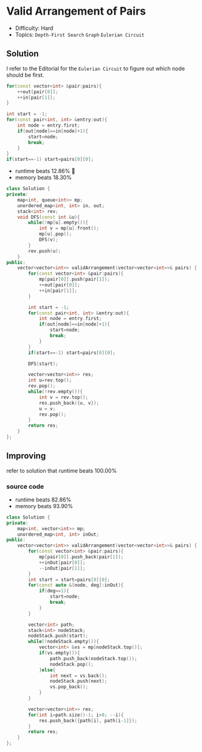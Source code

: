 # Valid Arrangement of Pairs
- Difficulty: Hard
- Topics: `Depth-First Search` `Graph` `Eulerian Circuit`

<!-- ## Data Structure
``` cpp
``` -->

## Solution
I refer to the Editorial for the `Eulerian Circuit` to figure out which node should be first.
```cpp
for(const vector<int> &pair:pairs){
    ++out[pair[0]];
    ++in[pair[1]];
}

int start = -1;
for(const pair<int, int> &entry:out){
    int node = entry.first;
    if(out[node]==in[node]+1){
        start=node;
        break;
    }
}
if(start==-1) start=pairs[0][0];
```
- runtime beats 12.86% 🤨
- memory beats 18.30%
``` cpp
class Solution {
private:
    map<int, queue<int>> mp;
    unordered_map<int, int> in, out;
    stack<int> rev;
    void DFS(const int &u){
        while(!mp[u].empty()){
            int v = mp[u].front();
            mp[u].pop();
            DFS(v);
        }
        rev.push(u);
    }
public:
    vector<vector<int>> validArrangement(vector<vector<int>>& pairs) {
        for(const vector<int> &pair:pairs){
            mp[pair[0]].push(pair[1]);
            ++out[pair[0]];
            ++in[pair[1]];
        }

        int start = -1;
        for(const pair<int, int> &entry:out){
            int node = entry.first;
            if(out[node]==in[node]+1){
                start=node;
                break;
            }
        }
        if(start==-1) start=pairs[0][0];

        DFS(start);

        vector<vector<int>> res;
        int u=rev.top();
        rev.pop();
        while(!rev.empty()){
            int v = rev.top();
            res.push_back({u, v});
            u = v;
            rev.pop();
        }
        return res;
    }
};
```

## Improving
refer to solution that runtime beats 100.00%
### source code
- runtime beats 82.86%
- memory beats 93.90%
``` cpp
class Solution {
private:
    map<int, vector<int>> mp;
    unordered_map<int, int> inOut;
public:
    vector<vector<int>> validArrangement(vector<vector<int>>& pairs) {
        for(const vector<int> &pair:pairs){
            mp[pair[0]].push_back(pair[1]);
            ++inOut[pair[0]];
            --inOut[pair[1]];
        }
        int start = start=pairs[0][0];
        for(const auto &[node, deg]:inOut){
            if(deg==1){
                start=node;
                break;
            }
        }

        vector<int> path;
        stack<int> nodeStack;
        nodeStack.push(start);
        while(!nodeStack.empty()){
            vector<int> &vs = mp[nodeStack.top()];
            if(vs.empty()){
                path.push_back(nodeStack.top());
                nodeStack.pop();
            }else{
                int next = vs.back();
                nodeStack.push(next);
                vs.pop_back();
            }
        }

        vector<vector<int>> res;
        for(int i=path.size()-1; i>0; --i){
            res.push_back({path[i], path[i-1]});
        }
        return res;
    }
};
```